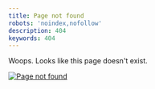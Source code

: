 ```yaml
---
title: Page not found
robots: 'noindex,nofollow'
description: 404
keywords: 404
---
```


Woops. Looks like this page doesn't exist.

<a href="/en/" title="Home page">
  <img src="/dist/images/404/404.en.jpg" alt="Page not found">
</a>
